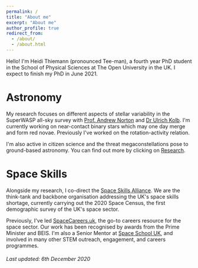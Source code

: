 ```yaml
---
permalink: /
title: "About me"
excerpt: "About me"
author_profile: true
redirect_from: 
  - /about/
  - /about.html
---
```


Hello! I'm Heidi Thiemann (pronounced Tee-man), a fourth year PhD student in the School of Physical Sciences at The Open University in the UK. I expect to finish my PhD in June 2021. 


Astronomy
======

My research focuses on different aspects of stellar variability in the SuperWASP all-sky survey with [Prof. Andrew Norton](http://www.open.ac.uk/people/ajn3) and [Dr Ulrich Kolb](http://www.open.ac.uk/people/uck2). I'm currently working on near-contact binary stars which may one day merge and form red novae. Previously I've worked on the rotation-activity relation. 

I'm also active in citizen science and the threat megaconstellations pose to ground-based astronomy. You can find out more by clicking on [Research](https://heidithiemann.github.io/research/). 


Space Skills
======

Alongside my research, I co-direct the [Space Skills Alliance](https://spaceskills.org/). We are the think-tank and backbone organisation addressing the UK's space skills shortage, currently carrying out the 2020 Space Census, the first demographic survey of the UK's space sector.

Previously, I've led [SpaceCareers.uk](https://spacecareers.uk/), the go-to careers resource for the space sector. Our work has been recognised by awards from the Prime Minister and BEIS. I'm also a Senior Mentor at [Space School UK](http://spaceschool.co.uk/), and involved in many other STEM outreach, engagement, and careers programmes.


###### _Last updated: 6th December 2020_ 
